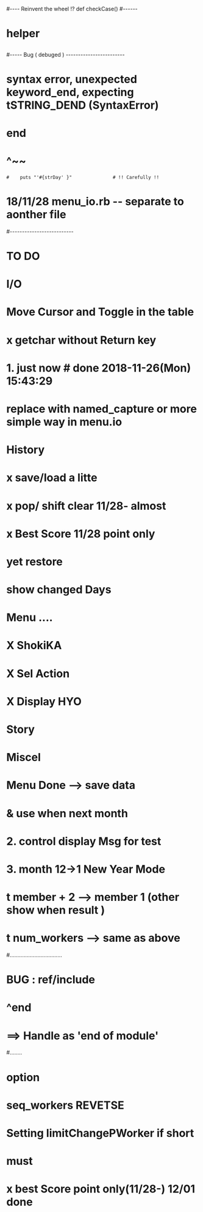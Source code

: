 #---- Reinvent the wheel  !?
  def checkCase()
  #------ 
#    helper

##

#----- Bug ( debuged ) ------------------------
# syntax error, unexpected keyword_end, expecting tSTRING_DEND (SyntaxError)
#  end
#  ^~~
    #    puts "'#{strDay' }"               # !! Carefully !!
##    
#  18/11/28 menu_io.rb  -- separate to aonther file
#--------------------------    
# TO DO
#  I/O
#     Move Cursor and Toggle in the table
#
#             x getchar  without Return key
#              1.     just now  # done 2018-11-26(Mon) 15:43:29
#         replace with named_capture or more simple way in menu.io
#  History    
#     x save/load  a litte
#     x pop/ shift clear  11/28- almost

#     x Best Score  11/28 point only
#                 yet restore
#  show changed Days
#  Menu  ....
#     X   ShokiKA
#     X  Sel Action
#     X  Display HYO
#    Story
#  Miscel
#   Menu Done --> save data
#                 & use when next month
# 2.  control display Msg for test
#
# 3. month 12->1 New Year Mode
#    t  member + 2  --> member 1 (other show when result )
#    t  num_workers  --> same as above
#..................................
#  BUG : ref/include   
#    ^end
#    ==> Handle as 'end of module'
#........
# option
#  seq_workers REVETSE
#  Setting limitChangePWorker if short
#
# must 
#            x best Score point only(11/28-) 12/01 done 

